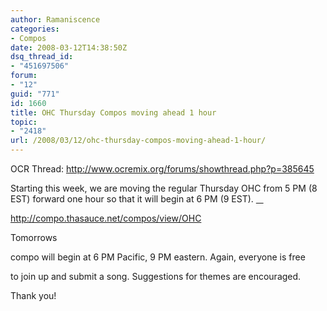 ```yaml
---
author: Ramaniscence
categories:
- Compos
date: 2008-03-12T14:38:50Z
dsq_thread_id:
- "451697506"
forum:
- "12"
guid: "771"
id: 1660
title: OHC Thursday Compos moving ahead 1 hour
topic:
- "2418"
url: /2008/03/12/ohc-thursday-compos-moving-ahead-1-hour/
---
```


OCR Thread: <http://www.ocremix.org/forums/showthread.php?p=385645>

Starting this week, we are moving the regular Thursday OHC from 5 PM (8 EST) forward one hour so that it will begin at 6 PM (9 EST). <a target="_blank" href="http://compo.thasauce.net/compos/view/OHC">    <br /></a>
  
<a target="_blank" href="http://compo.thasauce.net/compos/view/OHC">http://compo.thasauce.net/compos/view/OHC</a>

Tomorrows
  
compo will begin at 6 PM Pacific, 9 PM eastern. Again, everyone is free
  
to join up and submit a song. Suggestions for themes are encouraged.
  
Thank you!